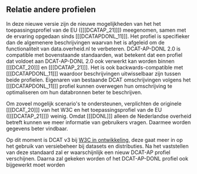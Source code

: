 ## Relatie andere profielen

In deze nieuwe versie zijn de nieuwe mogelijkheden van het het toepassingsprofiel van de EU ([[[DCATAP_21]]]) meegenomen, samen met de ervaring opgedaan sinds [[[DCATAPDONL_11]]]. Het profiel is specifieker dan de algemenere beschrijvingen waarvan het is afgeleid om de functionaliteit van data.overheid.nl te verbeteren. DCAT-AP-DONL 2.0 is compatible met bovenstaande standaarden, wat betekent dat een profiel dat voldoet aan DCAT-AP-DONL 2.0 ook verwerkt kan worden binnen [[[DCAT_20]]] en [[[DCATAP_21]]]. Het is ook backwards-compatible met [[[DCATAPDONL_11]]] waardoor beschrijvingen uitwisselbaar zijn tussen beide profielen. Eigenaren van bestaande DCAT omschrijvingen volgens het [[[DCATAPDONL_11]]] profiel kunnen overwegen hun omschrijving te optimaliseren om hun databronnen beter te beschrijven.

Om zoveel mogelijk scenario's te ondersteunen, verplichten de originele [[[DCAT_20]]] van het W3C en het toepassingsprofiel van de EU ([[[DCATAP_21]]]) weinig. Omdat [[[DONL]]] alleen de Nederlandse overheid betreft kunnen we meer informatie van gebruikers vragen. Daarmee worden gegevens beter vindbaar. 

<p>Op dit moment is DCAT v3 bij <a href="https://www.w3.org/TR/vocab-dcat-3/">W3C in ontwikkeling</a>, deze gaat meer in op het gebruik van versiebeheer bij datasets en distributies. Na het vaststellen van deze standaard zal er waarschijnlijk een nieuw DCAT-AP profiel verschijnen. Daarna zal gekeken worden of het DCAT-AP-DONL profiel ook bijgewerkt moet worden</p>